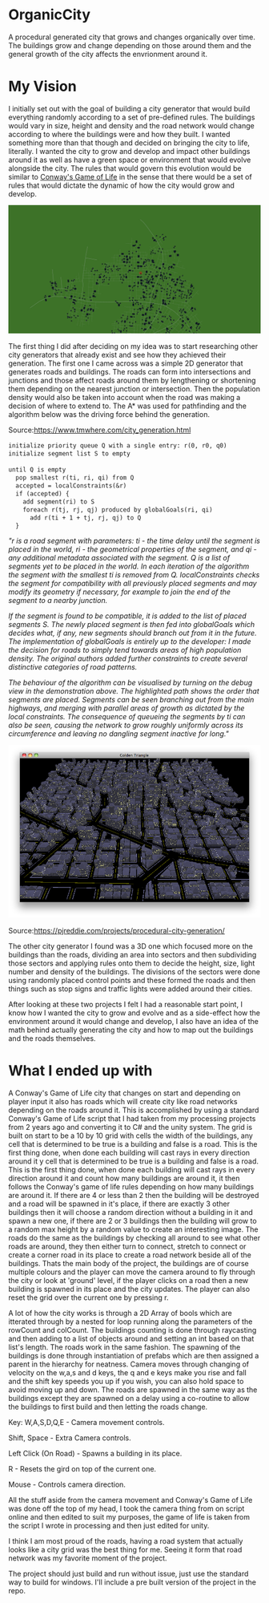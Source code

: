 # OrganicCity
A procedural generated city that grows and changes organically over time. The buildings grow and change depending on those around them and the general growth of the city affects the envrionment around it.

# My Vision
I initially set out with the goal of building a city generator that would build everything randomly according to a set of pre-defined rules. The buildings would vary in size, height and density and the road network would change according to where the buildings were and how they built. I wanted something more than that though and decided on bringing the city to life, literally. I wanted the city to grow and develop and impact other buildings around it as well as have a green space or environment that would evolve alongside the city. The rules that would govern this evolution would be similar to [Conway's Game of Life](http://www.conwaylife.com/w/index.php?title=Conway%27s_Game_of_Life) in the sense that there would be a set of rules that would dictate the dynamic of how the city would grow and develop.

![](Photos/2D%20City.png)

The first thing I did after deciding on my idea was to start researching other city generators that already exist and see how they achieved their generation. The first one I came across was a simple 2D generator that generates roads and buildings. The roads can form into intersections and junctions and those affect roads around them by lengthening or shortening them depending on the nearest junction or intersection. Then the population density would also be taken into account when the road was making a decision of where to extend to. The A* was used for pathfinding and the algorithm below was the driving force behind the generation.

Source:https://www.tmwhere.com/city_generation.html

```
initialize priority queue Q with a single entry: r(0, r0, q0)
initialize segment list S to empty

until Q is empty
  pop smallest r(ti, ri, qi) from Q
  accepted = localConstraints(&r)
  if (accepted) {
    add segment(ri) to S
    foreach r(tj, rj, qj) produced by globalGoals(ri, qi)
      add r(ti + 1 + tj, rj, qj) to Q
  }
  ```
  *"r is a road segment with parameters: ti - the time delay until the segment is placed in the world, ri - the geometrical properties of the segment, and qi - any additional metadata associated with the segment. Q is a list of segments yet to be placed in the world. In each iteration of the algorithm the segment with the smallest ti is removed from Q. localConstraints checks the segment for compatibility with all previously placed segments and may modify its geometry if necessary, for example to join the end of the segment to a nearby junction.*

*If the segment is found to be compatible, it is added to the list of placed segments S. The newly placed segment is then fed into globalGoals which decides what, if any, new segments should branch out from it in the future. The implementation of globalGoals is entirely up to the developer: I made the decision for roads to simply tend towards areas of high population density. The original authors added further constraints to create several distinctive categories of road patterns.*

*The behaviour of the algorithm can be visualised by turning on the debug view in the demonstration above. The highlighted path shows the order that segments are placed. Segments can be seen branching out from the main highways, and merging with parallel areas of growth as dictated by the local constraints. The consequence of queueing the segments by ti can also be seen, causing the network to grow roughly uniformly across its circumference and leaving no dangling segment inactive for long."*

![City](Photos/City.png)

Source:https://pjreddie.com/projects/procedural-city-generation/
  
The other city generator I found was a 3D one which focused more on the buildings than the roads, dividing an area into sectors and then subdividing those sectors and applying rules onto them to decide the height, size, light number and density of the buildings. The divisions of the sectors were done using randomly placed control points and these formed the roads and then things such as stop signs and traffic lights were added around their cities.

After looking at these two projects I felt I had a reasonable start point, I know how I wanted the city to grow and evolve and as a side-effect how the environment around it would change and develop, I also have an idea of the math behind actually generating the city and how to map out the buildings and the roads themselves.

# What I ended up with
A Conway's Game of Life city that changes on start and depending on player input it also has roads which will create city like road networks depending on the roads around it. This is accomplished by using a standard Conway's Game of Life script that I had taken from my processing projects from 2 years ago and converting it to C# and the unity system. The grid is built on start to be a 10 by 10 grid with cells the width of the buildings, any cell that is determined to be true is a building and false is a road. This is the first thing done, when done each building will cast rays in every direction around it y cell that is determined to be true is a building and false is a road. This is the first thing done, when done each building will cast rays in every direction around it and count how many buildings are around it, it then follows the Conway's game of life rules depending on how many buildings are around it. If there are 4 or less than 2 then the building will be destroyed and a road will be spawned in it's place, if there are exactly 3 other buildings then it will choose a random direction without a building in it and spawn a new one, if there are 2 or 3 buildings then the building will grow to a random max height by a random value to create an interesting image. The roads do the same as the buildings by checking all around to see what other roads are around, they then either turn to connect, stretch to connect or create a corner road in its place to create a road network beside all of the buildings. Thats the main body of the project, the buildings are of course multiple colours and the player can move the camera around to fly through the city or look at 'ground' level, if the player clicks on a road then a new building is spawned in its place and the city updates. The player can also reset the grid over the current one by pressing r.

A lot of how the city works is through a 2D Array of bools which are itterated through by a nested for loop running along the parameters of the rowCount and colCount. The buildings counting is done through raycasting and then adding to a list of objects around and setting an int based on that list's length. The roads work in the same fashion. The spawning of the buildings is done through instantiation of prefabs which are then assigned a parent in the hierarchy for neatness. Camera moves through changing of velocity on the w,a,s and d keys, the q and e keys make you rise and fall and the shift key speeds you up if you wish, you can also hold space to avoid moving up and down. The roads are spawned in the same way as the buildings except they are spawned on a delay using a co-routine to allow the buildings to first build and then letting the roads change.

Key:
W,A,S,D,Q,E - Camera movement controls.

Shift, Space - Extra Camera controls.

Left Click (On Road) - Spawns a building in its place.

R - Resets the gird on top of the current one.

Mouse - Controls camera direction.

All the stuff aside from the camera movement and Conway's Game of Life was done off the top of my head, I took the camera thing from on script online and then edited to suit my purposes, the game of life is taken from the script I wrote in processing and then just edited for unity. 

I think I am most proud of the roads, having a road system that actually looks like a city grid was the best thing for me. Seeing it form that road network was my favorite moment of the project.

The project should just build and run without issue, just use the standard way to build for windows. I'll include a pre built version of the project in the repo.
